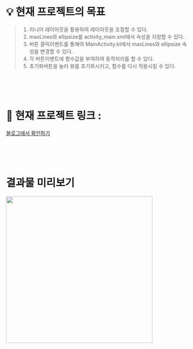 
# 💡 현재 프로젝트의 목표
>1. 리니어 레이아웃을 활용하여 레이아웃을 조절할 수 있다.
>2. maxLines와 ellipsize를 activity_main.xml에서 속성을 지정할 수 있다.
>3. 버튼 클릭이벤트를 통해여 MainActivity.kt에서 maxLines와 ellipsize 속성을 변경할 수 있다.
>4. 각 버튼이벤트에 함수값을 부여하여 동작처리를 할 수 있다.
>5. 초기화버튼을 눌러 뷰를 초기화시키고, 함수를 다시 적용시킬 수 있다.

<br>
<br>
<br>

# 🎯 현재 프로젝트 링크 :
[블로그에서 확인하기](https://devparky.tistory.com/27)

<br>
<br>
<br>

# 결과물 미리보기
<img src="https://img1.daumcdn.net/thumb/R1280x0/?scode=mtistory2&fname=https%3A%2F%2Fblog.kakaocdn.net%2Fdn%2FwAaeU%2FbtsByrNsGia%2FhFEZCHXWqWEJYJABQ2bFHK%2Fimg.png" style="width:400px; height:400px">
